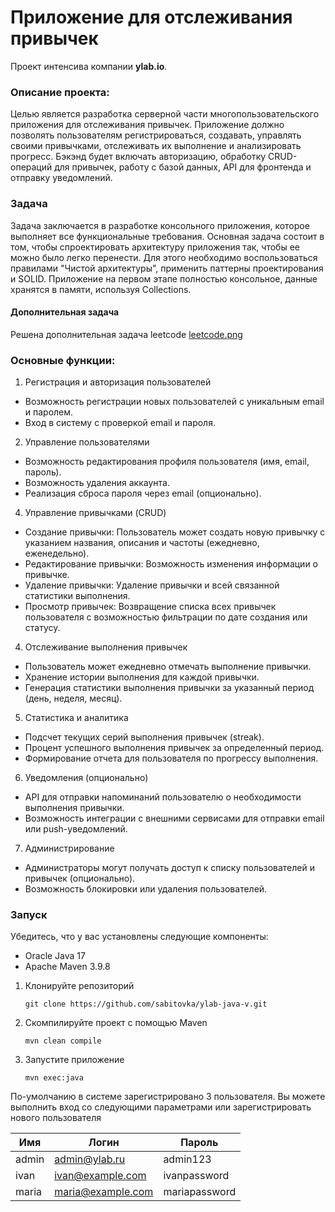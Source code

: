 # Приложение для отслеживания привычек

Проект интенсива компании **ylab.io**.

### Описание проекта:

Целью является разработка серверной части многопользовательского приложения для отслеживания привычек.
Приложение должно позволять пользователям регистрироваться, создавать, управлять своими привычками, отслеживать их
выполнение и анализировать прогресс. Бэкэнд будет включать авторизацию, обработку CRUD-операций для привычек, работу с
базой данных, API для фронтенда и отправку уведомлений.

### Задача
Задача заключается в разработке консольного приложения, которое выполняет все функциональные требования.
Основная задача состоит в том, чтобы спроектировать архитектуру приложения так, чтобы ее можно было легко перенести.
Для этого необходимо воспользоваться правилами "Чистой архитектуры", применить паттерны проектирования и SOLID.
Приложение на первом этапе полностью консольное, данные хранятся в памяти, используя Collections.

#### Дополнительная задача
Решена дополнительная задача leetcode
[leetcode.png](leetcode.png)

### Основные функции:

1. Регистрация и авторизация пользователей
* Возможность регистрации новых пользователей с уникальным email и паролем.
* Вход в систему с проверкой email и пароля.

2. Управление пользователями
* Возможность редактирования профиля пользователя (имя, email, пароль).
* Возможность удаления аккаунта.
* Реализация сброса пароля через email (опционально).

4. Управление привычками (CRUD)
* Создание привычки: Пользователь может создать новую привычку с указанием названия, описания и частоты (ежедневно, еженедельно).
* Редактирование привычки: Возможность изменения информации о привычке.
* Удаление привычки: Удаление привычки и всей связанной статистики выполнения.
* Просмотр привычек: Возвращение списка всех привычек пользователя с возможностью фильтрации по дате создания или статусу.

4. Отслеживание выполнения привычек
* Пользователь может ежедневно отмечать выполнение привычки.
* Хранение истории выполнения для каждой привычки.
* Генерация статистики выполнения привычки за указанный период (день, неделя, месяц).

5. Статистика и аналитика
* Подсчет текущих серий выполнения привычек (streak).
* Процент успешного выполнения привычек за определенный период.
* Формирование отчета для пользователя по прогрессу выполнения.

6. Уведомления (опционально)
* API для отправки напоминаний пользователю о необходимости выполнения привычки.
* Возможность интеграции с внешними сервисами для отправки email или push-уведомлений.

7. Администрирование
* Администраторы могут получать доступ к списку пользователей и привычек (опционально).
* Возможность блокировки или удаления пользователей.

### Запуск
Убедитесь, что у вас установлены следующие компоненты:

- Oracle Java 17
- Apache Maven 3.9.8

1. Клонируйте репозиторий
   ```shell
   git clone https://github.com/sabitovka/ylab-java-v.git
   ```
2. Скомпилируйте проект с помощью Maven
   ```shell
   mvn clean compile
   ```
3. Запустите приложение
   ```shell
   mvn exec:java
   ```

По-умолчанию в системе зарегистрировано 3 пользователя. Вы можете выполнить вход со следующими параметрами или зарегистрировать нового пользователя

| Имя   | Логин             | Пароль        |
|-------|-------------------|---------------|
| admin | admin@ylab.ru     | admin123      |
| ivan  | ivan@example.com  | ivanpassword  |
| maria | maria@example.com | mariapassword |
